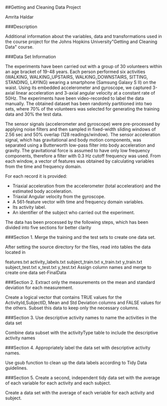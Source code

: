 ##Getting and Cleaning Data Project

Amrita Haldar

###Description

Additional information about the variables, data and transformations used in the course project for the Johns Hopkins University"Getting and Cleaning Data" course.

###Data Set Information

The experiments have been carried out with a group of 30 volunteers within an age bracket of 19-48 years. Each person performed six activities (WALKING, WALKING_UPSTAIRS, WALKING_DOWNSTAIRS, SITTING, STANDING, LAYING) wearing a smartphone (Samsung Galaxy S II) on the waist. Using its embedded accelerometer and gyroscope, we captured 3-axial linear acceleration and 3-axial angular velocity at a constant rate of 50Hz. The experiments have been video-recorded to label the data manually. The obtained dataset has been randomly partitioned into two sets, where 70% of the volunteers was selected for generating the training data and 30% the test data.

The sensor signals (accelerometer and gyroscope) were pre-processed by applying noise filters and then sampled in fixed-width sliding windows of 2.56 sec and 50% overlap (128 readings/window). The sensor acceleration signal, which has gravitational and body motion components, was separated using a Butterworth low-pass filter into body acceleration and gravity. The gravitational force is assumed to have only low frequency components, therefore a filter with 0.3 Hz cutoff frequency was used. From each window, a vector of features was obtained by calculating variables from the time and frequency domain.

For each record it is provided:

- Triaxial acceleration from the accelerometer (total acceleration) and the estimated body acceleration.
- Triaxial Angular velocity from the gyroscope. 
- A 561-feature vector with time and frequency domain variables. 
- Its activity label. 
- An identifier of the subject who carried out the experiment.

The data has been processed by the following steps, which has been divided into five sections for better clarity

###Section 1. Merge the training and the test sets to create one data set.

After setting the source directory for the files, read into tables the data located in

features.txt
activity_labels.txt
subject_train.txt
x_train.txt
y_train.txt
subject_test.txt
x_test.txt
y_test.txt
Assign column names and merge to create one data set-FinalData

###Section 2. Extract only the measurements on the mean and standard deviation for each measurement.

Create a logical vector that contains TRUE values for the ActivityId,SubjectID, Mean and Std Deviation columns and FALSE values for the others. 
Subset this data to keep only the necessary columns.

###Section 3. Use descriptive activity names to name the activities in the data set

Combine data subset with the activityType table to include the descriptive activity names

###Section 4. Appropriately label the data set with descriptive activity names.

Use gsub function to clean up the data labels according to Tidy Data guidelines.

###Section 5. Create a second, independent tidy data set with the average of each variable for each activity and each subject.

Create a data set with the average of each veriable for each activity and subject.
